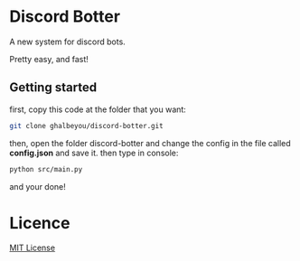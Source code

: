 # Discord Botter
A new system for discord bots.

Pretty easy, and fast!

## Getting started
first, copy this code at the folder that you want:
```bash
git clone ghalbeyou/discord-botter.git
```
then, open the folder discord-botter and change the config in the file called **config.json** and save it. then type in console:
```bash
python src/main.py
```

and your done!



# Licence
<a href="https://github.com/Ghalbeyou/discord-botter/blob/main/LICENSE"> MIT License
</a>